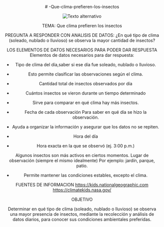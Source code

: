 <div align="center">
# -Que-clima-prefieren-los-insectos

![Texto alternativo](https://www.tipos.co/wp-content/uploads/2015/01/insectos.jpg)

TEMA:
Que clima prefieren los insectos

PREGUNTA A RESPONDER CON ANALISIS DE DATOS:
¿En qué tipo de clima (soleado, nublado o lluvioso) se observa la mayor cantidad de insectos?

LOS ELEMENTOS DE DATOS NECESARIOS PARA PODER DAR RESPUESTA
Elementos de datos necesarios para dar respuesta:

- Tipo de clima del día,saber si ese día fue soleado, nublado o lluvioso.
 
- Esto permite clasificar las observaciones según el clima.
  
- Cantidad total de insectos observados por día

- Cuántos insectos se vieron durante un tiempo determinado 

- Sirve para comparar en qué clima hay más insectos.

- Fecha de cada observación
Para saber en qué día se hizo la observación.

- Ayuda a organizar la información y asegurar que los datos no se repiten.

- Hora del día

- Hora exacta en la que se observó (ej. 3:00 p.m.)

Algunos insectos son más activos en ciertos momentos.
Lugar de observación (siempre el mismo idealmente)
Por ejemplo: jardín, parque, patio.

- Permite mantener las condiciones estables, excepto el clima.

FUENTES DE INFORMACION 
https://kids.nationalgeographic.com
https://climatekids.nasa.gov/

OBJETIVO

Determinar en qué tipo de clima (soleado, nublado o lluvioso) se observa una mayor presencia de insectos, mediante la recolección y análisis de datos diarios, para conocer sus condiciones ambientales preferidas.


</div>


